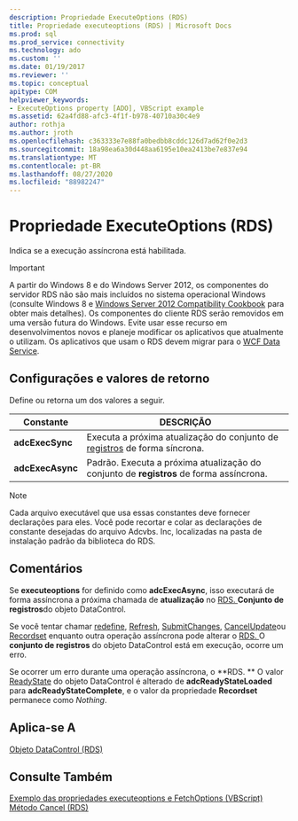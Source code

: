 ```yaml
---
description: Propriedade ExecuteOptions (RDS)
title: Propriedade executeoptions (RDS) | Microsoft Docs
ms.prod: sql
ms.prod_service: connectivity
ms.technology: ado
ms.custom: ''
ms.date: 01/19/2017
ms.reviewer: ''
ms.topic: conceptual
apitype: COM
helpviewer_keywords:
- ExecuteOptions property [ADO], VBScript example
ms.assetid: 62a4fd88-afc3-4f1f-b978-40710a30c4e9
author: rothja
ms.author: jroth
ms.openlocfilehash: c363333e7e88fa0bedbb8cddc126d7ad62f0e2d3
ms.sourcegitcommit: 18a98ea6a30d448aa6195e10ea2413be7e837e94
ms.translationtype: MT
ms.contentlocale: pt-BR
ms.lasthandoff: 08/27/2020
ms.locfileid: "88982247"
---
```

# <a name="executeoptions-property-rds"></a>Propriedade ExecuteOptions (RDS)
Indica se a execução assíncrona está habilitada.  
  
> [!IMPORTANT]
>  A partir do Windows 8 e do Windows Server 2012, os componentes do servidor RDS não são mais incluídos no sistema operacional Windows (consulte Windows 8 e [Windows Server 2012 Compatibility Cookbook](https://www.microsoft.com/download/details.aspx?id=27416) para obter mais detalhes). Os componentes do cliente RDS serão removidos em uma versão futura do Windows. Evite usar esse recurso em desenvolvimentos novos e planeje modificar os aplicativos que atualmente o utilizam. Os aplicativos que usam o RDS devem migrar para o [WCF Data Service](https://go.microsoft.com/fwlink/?LinkId=199565).  
  
## <a name="settings-and-return-values"></a>Configurações e valores de retorno  
 Define ou retorna um dos valores a seguir.  
  
|Constante|DESCRIÇÃO|  
|--------------|-----------------|  
|**adcExecSync**|Executa a próxima atualização do conjunto de [registros](../ado-api/recordset-object-ado.md) de forma síncrona.|  
|**adcExecAsync**|Padrão. Executa a próxima atualização do conjunto de **registros** de forma assíncrona.|  
  
> [!NOTE]
>  Cada arquivo executável que usa essas constantes deve fornecer declarações para eles. Você pode recortar e colar as declarações de constante desejadas do arquivo Adcvbs. Inc, localizadas na pasta de instalação padrão da biblioteca do RDS.  
  
## <a name="remarks"></a>Comentários  
 Se **executeoptions** for definido como **adcExecAsync**, isso executará de forma assíncrona a próxima chamada de **atualização** no [RDS. ](./datacontrol-object-rds.md) **Conjunto de registros**do objeto DataControl.  
  
 Se você tentar chamar [redefine](./reset-method-rds.md), [Refresh](./refresh-method-rds.md), [SubmitChanges](./submitchanges-method-rds.md), [CancelUpdate](../ado-api/cancelupdate-method-ado.md)ou [Recordset](./recordset-sourcerecordset-properties-rds.md) enquanto outra operação assíncrona pode alterar o [RDS. ](./datacontrol-object-rds.md) O **conjunto de registros** do objeto DataControl está em execução, ocorre um erro.  
  
 Se ocorrer um erro durante uma operação assíncrona, o **RDS. ** O valor [ReadyState](./readystate-property-rds.md) do objeto DataControl é alterado de **adcReadyStateLoaded** para **adcReadyStateComplete**, e o valor da propriedade **Recordset** permanece como *Nothing*.  
  
## <a name="applies-to"></a>Aplica-se A  
 [Objeto DataControl (RDS)](./datacontrol-object-rds.md)  
  
## <a name="see-also"></a>Consulte Também  
 [Exemplo das propriedades executeoptions e FetchOptions (VBScript)](./executeoptions-and-fetchoptions-properties-example-vbscript.md)   
 [Método Cancel (RDS)](./cancel-method-rds.md)